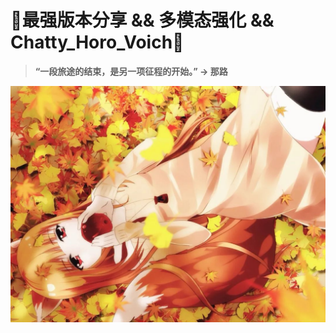 # 🎯**最强版本分享 && 多模态强化 && Chatty_Horo_Voich**🎯
> **“一段旅途的结束，是另一项征程的开始。” -> 那路**

![alt text](src/pic/Bg-Pic-1.jpeg)